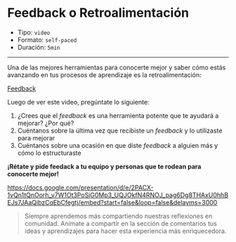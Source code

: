# Feedback o Retroalimentación

* Tipo: `video`
* Formato: `self-paced`
* Duración: `5min`

***

Una de las mejores herramientas para conocerte mejor y saber cómo estás
avanzando en tus procesos de aprendizaje es la retroalimentación:

[Feedback](https://vimeo.com/467959151)

Luego de ver este video, pregúntate lo siguiente:
1. ¿Crees que el *feedback* es una herramienta potente que te ayudará a mejorar?
¿Por qué?
2. Cuéntanos sobre la última vez que recibiste un *feedback* y lo utilizaste
para mejorar
3. Cuéntanos sobre una ocasión en que diste *feedback* a alguien más y cómo lo
estructuraste

**¡Rétate y pide feedack a tu equipo y personas que te rodean para conocerte mejor!**

https://docs.google.com/presentation/d/e/2PACX-1vQn1tQnOorh_v7W1Ot3PoSiG0Mp3_UQJOkfN4RNOJ_pag6Dg8THAxU0hhBEJs7JAaQibzCqEbCfegtj/embed?start=false&loop=false&delayms=3000


> Siempre aprendemos más compartiendo nuestras reflexiones en comunidad.
Anímate a compartir en la sección de comentarios tus ideas y aprendizajes
para hacer esta experiencia más enriquecedora.
